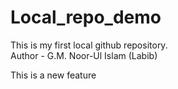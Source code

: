 # Local_repo_demo
This is my first local github repository.
<br>
Author - G.M. Noor-Ul Islam (Labib)
<p>This is a new feature<p>